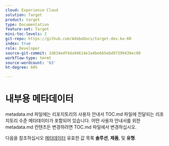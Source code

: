 ```yaml
---
cloud: Experience Cloud
solution: Target
product: target
type: Documentation
feature-set: Target
mini-toc-levels: 2
git-repo: https://github.com/AdobeDocs/target-dev.ko-KR
index: true
role: Developer
source-git-commit: 1d834edf4da94614e3a4be665ebd97399439ec98
workflow-type: tm+mt
source-wordcount: '63'
ht-degree: 60%

---
```



# 내부용 메타데이터

metadata.md 파일에는 리포지토리의 사용자 안내서 TOC.md 파일에 전달되는 리포지토리 수준 메타데이터가 포함되어 있습니다. 어떤 사용자 안내서를 위한 metadata.md 컨텐츠든 변경하려면 TOC.md 파일에서 변경하십시오.

다음을 참조하십시오 [메타데이터](https://experienceleague.adobe.com/docs/authoring-guide-exl/using/editing/user-guide-setup/metadata.html) 유효한 값 목록 **솔루션**, **제품**, 및 **유형**.

